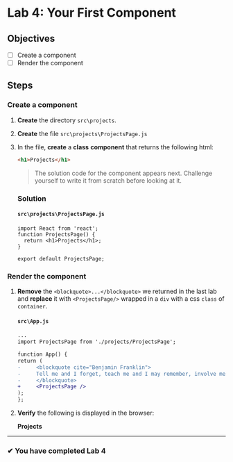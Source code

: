 # Lab 4: Your First Component

## Objectives

- [ ] Create a component
- [ ] Render the component

## Steps

### Create a component

1. **Create** the directory `src\projects`.
2. **Create** the file `src\projects\ProjectsPage.js`
3. In the file, **create** a **class** **component** that returns the following html:

   ```html
   <h1>Projects</h1>
   ```

   > The solution code for the component appears next. Challenge yourself to write it from scratch before looking at it.

   ### Solution

   #### `src\projects\ProjectsPage.js`

   ```tsx
   import React from 'react';
   function ProjectsPage() {
     return <h1>Projects</h1>;
   }

   export default ProjectsPage;
   ```

### Render the component

1. **Remove** the `<blockquote>...</blockquote>` we returned in the last lab and **replace** it with `<ProjectsPage/>` wrapped in a `div` with a css `class` of `container`.

   #### `src\App.js`

   ```diff
   ...
   import ProjectsPage from './projects/ProjectsPage';

   function App() {
   return (
   -     <blockquote cite="Benjamin Franklin">
   -     Tell me and I forget, teach me and I may remember, involve me and I learn.
   -     </blockquote>
   +     <ProjectsPage />
   );
   };
   ```

2. **Verify** the following is displayed in the browser:

   **Projects**

---

### &#10004; You have completed Lab 4
